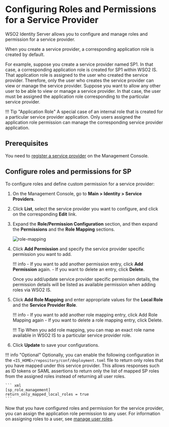 # Configuring Roles and Permissions for a Service Provider

WSO2 Identity Server allows you to configure and manage roles  and permission for a service provider.

When you create a service provider, a corresponding application role is created by default.

For example, suppose you create a service provider named SP1. In that case, a corresponding application role is created for SP1 within WSO2 IS. That application role is assigned to the user who created the service provider. 
Therefore, only the user who creates the service provider can view or manage the service provider. Suppose you want to allow any other user to be able to view or manage a service provider. In that case, the user must be assigned the application role corresponding to the particular service provider.

!!! Tip "Application Role"
    A special case of an internal role that is created for a particular service provider application. Only users assigned the application role permission can manage the corresponding service provider application.

## Prerequisites

You need to [register a service provider]({{base_path}}/applications/register-sp.md) on the Management Console.

## Configure roles and permissions for SP

To configure roles and define custom permission for a service provider:

1. On the Management Console, go to **Main > Identity > Service Providers**.
2. Click **List**, select the service provider you want to configure, and click on the corresponding **Edit** link.
3. Expand the **Role/Permission Configuration** section, and then expand the **Permissions** and the **Role Mapping** sections.

    ![role-mapping]({{base_path}}/assets/img/guides/role-mapping.png)

4. Click **Add Permission** and specify the service provider specific permission you want to add.

    !!! info
        - If you want to add another permission entry, click **Add Permission** again.
        - If you want to delete an entry, click **Delete**.

    Once you add/update service provider specific permission details, the permission details will be listed as available permission when adding roles via WSO2 IS.

5. Click **Add Role Mapping** and enter appropriate values for the **Local Role** and the **Service Provider Role**.

    !!! info
        - If you want to add another role mapping entry, click Add Role Mapping again
        - If you want to delete a role mapping entry, click Delete.

    !!! Tip
        When you add role mapping, you can map an exact role name available in WSO2 IS to a particular service provider role.

6. Click **Update** to save your configurations.

!!! info "Optional"
    Optionally, you can enable the following configuration in the `<IS_HOME>/repository/conf/deployment.toml` file to return only roles that you have mapped under this service provider. This allows responses such as ID tokens or SAML assertions to return only the list of mapped SP roles from the assigned roles instead of returning all user roles.

    ``` xml
    [sp_role_management]
    return_only_mapped_local_roles = true
    ```

Now that you have configured roles and permission for the service provider, you can assign the application role permission to any user. For information on assigning roles to a user, see [manage user roles]({{base_path}}/identity-lifecycles/manage-roles-overview/).

